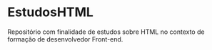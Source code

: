# EstudosHTML
Repositório com finalidade de estudos sobre HTML no contexto de formação de desenvolvedor Front-end.

